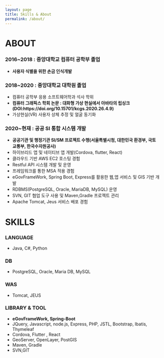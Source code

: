 ```yaml
---
layout: page
title: Skills & About
permalink: /about/
---
```


<h1>ABOUT</h1>

<h3>2016~2018 : 중앙대학교 컴퓨터 공학부 졸업</h3>
<ul>
           <li><strong>사용자 식별을 위한 손금 인식개발</strong></li>
</ul>
<h3>2018~2020 : 중앙대학교 대학원 졸업</h3>
<ul>
            <li>컴퓨터 공학부 응용 소프트웨어학과 석사 학위</li>
            <li><strong>컴퓨터 그래픽스 학회 논문 : 대화형 가상 현실에서 아바타의 립싱크(DOI:https://doi.org/10.15701/kcgs.2020.26.4.9)</strong></li>
            <li>가상현실(VR) 사용자 상체 추정 및 얼굴 동기화</li>
</ul>
<h3>2020~현재 : 공공 SI 통합 시스템 개발</h3>
<ul>
            <li><strong>공공기관 및 행정기관 SI/SM 프로젝트 수행(서울특별시청, 대한민국 환경부, 국토교통부, 한국수자원공사) </strong></li>
        <li>하이브리드 앱 및 네이티브 앱 개발(Cordova, flutter, React)</li>
<li>클라우드 기반 AWS EC2 호스팅 경험</li>
<li>Restful API 시스템 개발 및 운영</li>
<li>프레임워크를 통한 MSA 적용 경험</li>
<li>eGovFrameWork, Spring Boot, Express를 활용한 웹,앱 서비스 및 GIS 기반 개발</li>
<li>RDBMS(PostgreSQL, Oracle, MariaDB, MySQL) 운영	</li>
<li>SVN, GIT 협업 도구 사용 및 Maven,Gradle 프로젝트 관리</li>
<li>Apache Tomcat, Jeus 서비스 배포 경험</li>
           
</ul>

<h1>SKILLS</h1>

<h3>LANGUAGE</h3> 
<ul> 
<li>Java, C#, Python</li>
</ul>
<h3>DB</h3>  
<ul>
<li>PostgreSQL, Oracle, Maria DB, MySQL</li>
</ul>
<h3>WAS</h3> 
<ul>
 <li>Tomcat, JEUS</li>
</ul>  
<h3>LIBRARY & TOOL</h3>
<ul>  
<li><strong>eGovFrameWork, Spring-Boot</strong></li>
<li>JQuery, Javascript, node.js, Express, PHP, JSTL, Bootstrap, Ibatis, Thymeleaf</li>
<li>Cordova, Flutter , React</li>
<li>GeoServer, OpenLayer, PostGIS</li> 
<li>Maven, Gradle</li> 
<li>SVN,GIT</li>
</ul>
   



          




<!--
Sleek is a modern Jekyll theme focused on speed performance & SEO best practices. You can find out more info about customizing your Jekyll theme, as well as basic Jekyll usage documentation at [jekyllrb.com](http://jekyllrb.com/) or simply read the guide on how to [get started](/getting-started)

You can find the source code for the Jekyll new theme at:
[sleek](https://github.com/janczizikow/sleek)

You can find the source code for Jekyll at
[jekyll](https://github.com/jekyll/jekyll)
-->
